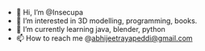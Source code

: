 - 👋 Hi, I’m @Insecupa
- 👀 I’m interested in 3D modelling, programming, books.
- 🌱 I’m currently learning java, blender, python
- 📫 How to reach me @abhijeetrayapeddi@gmail.com

<!---
Insecupa/Insecupa is a ✨ special ✨ repository because its `README.md` (this file) appears on your GitHub profile.
You can click the Preview link to take a look at your changes.
--->

